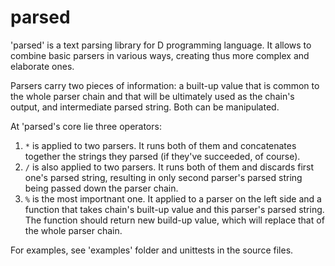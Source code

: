 # parsed

'parsed' is a text parsing library for D programming language. It allows to
combine basic parsers in various ways, creating thus more complex and elaborate
ones.

Parsers carry two pieces of information: a built-up value that is common to the 
whole parser chain and that will be ultimately used as the chain's output, and
intermediate parsed string. Both can be manipulated.

At 'parsed's core lie three operators: 
1. `*` is applied to two parsers. It runs both of them and concatenates
together the strings they parsed (if they've succeeded, of course).
2. `/` is also applied to two parsers. It runs both of them and discards first
one's parsed string, resulting in only second parser's parsed string being
passed down the parser chain.
3. `%` is the most importnant one. It applied to a parser on the left side and 
a function that takes chain's built-up value and this parser's parsed string.
The function should return new build-up value, which will replace that of the
whole parser chain.

For examples, see 'examples' folder and unittests in the source files.
